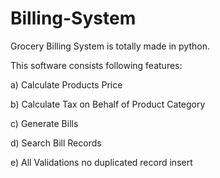 # Billing-System
Grocery Billing System is totally made in python.

This software consists following features:

a) Calculate Products Price

b) Calculate Tax on Behalf of Product Category

c) Generate Bills

d) Search Bill Records

e) All Validations no duplicated record insert
